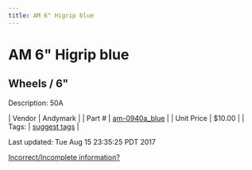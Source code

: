 ```yaml
---
title: AM 6" Higrip blue
---
```


# AM 6" Higrip blue
## Wheels / 6"
Description: 	50A 

| Vendor | Andymark | 
| Part # | [am-0940a_blue](http://www.andymark.com/product-p/am-0940a_Blue.htm) | 
| Unit Price | $10.00 | 
| Tags: | [suggest tags](https://docs.google.com/forms/d/e/1FAIpQLSeWyY8v3RgOty-MyWmh9U0iivNYN_molChYyS-0U-o-kOAv_g/viewform) | 

Last updated: Tue Aug 15 23:35:25 PDT 2017

 [Incorrect/Incomplete information?](https://docs.google.com/forms/d/e/1FAIpQLSeWyY8v3RgOty-MyWmh9U0iivNYN_molChYyS-0U-o-kOAv_g/viewform)